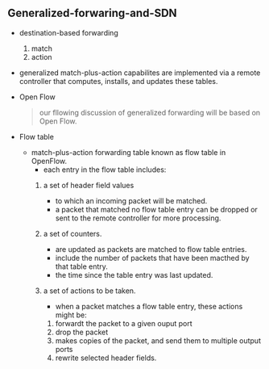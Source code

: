 ## Generalized-forwaring-and-SDN

- destination-based forwarding
  1. match 
  2. action
  
- generalized match-plus-action capabilites are implemented via a remote controller that computes, installs, and updates these tables.

- Open Flow
  > our fllowing discussion of generalized forwarding will be based on Open Flow.
  
- Flow table
  - match-plus-action forwarding table known as flow table in OpenFlow.
    - each entry in the flow table includes:
    1. a set of header field values
       - to which an incoming packet will be matched.
       - a packet that matched no flow table entry can be dropped or sent to the remote controller for more processing.
       
    2. a set of counters.
       - are updated as packets are matched to flow table entries.
       - include the number of packets that have been macthed by that table entry.
       - the time since the table entry was last updated.
       
    3. a set of actions to be taken.
       - when a packet matches a flow table entry, these actions might be:
       1. forwardt the packet to a given ouput port
       2. drop the packet
       3. makes copies of the packet, and send them to multiple output ports
       4. rewrite selected header fields.
    
    

